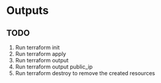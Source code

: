 # Outputs

## TODO

1. Run terraform init
1. Run terraform apply
1. Run terraform output
1. Run terraform output public_ip
1. Run terraform destroy to remove the created resources
